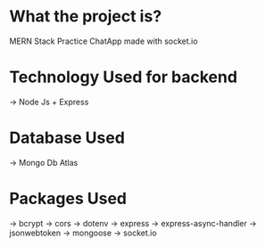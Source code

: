 # What the project is?

MERN Stack Practice ChatApp made with socket.io

# Technology Used for backend

-> Node Js + Express

# Database Used

-> Mongo Db Atlas

# Packages Used

-> bcrypt
-> cors
-> dotenv
-> express
-> express-async-handler
-> jsonwebtoken
-> mongoose
-> socket.io